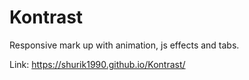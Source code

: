 # Kontrast
Responsive mark up with animation, js effects and tabs.

Link: https://shurik1990.github.io/Kontrast/